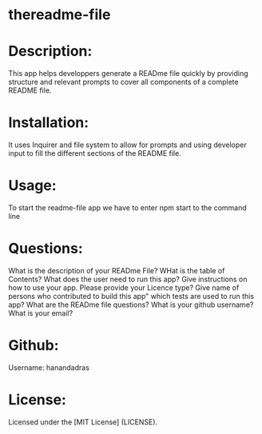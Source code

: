 # thereadme-file 

# Description:
This app helps developpers generate a READme file quickly by providing structure and relevant prompts to cover all components of a complete README file.

# Installation:
It uses Inquirer and file system to allow for prompts and using developer input to fill the different sections of the README file.

# Usage:
To start the readme-file app we have to enter npm start to the command line

# Questions:
What is the description of your READme File?
WHat is the table of Contents?
What does the user need to run this app?
Give instructions on how to use your app.
Please provide your Licence type?
Give name of persons who contributed to build this app"
which tests are used to run this app?
 What are the READme file questions?
 What is your github username?
What is your email?
   

# Github:
Username: hanandadras

# License:
Licensed under the [MIT License] (LICENSE).

